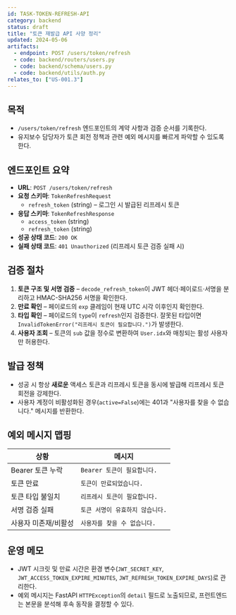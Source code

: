 ```yaml
---
id: TASK-TOKEN-REFRESH-API
category: backend
status: draft
title: "토큰 재발급 API 사양 정리"
updated: 2024-05-06
artifacts:
  - endpoint: POST /users/token/refresh
  - code: backend/routers/users.py
  - code: backend/schema/users.py
  - code: backend/utils/auth.py
relates_to: ["US-001.3"]
---
```


## 목적
- `/users/token/refresh` 엔드포인트의 계약 사항과 검증 순서를 기록한다.
- 유지보수 담당자가 토큰 회전 정책과 관련 예외 메시지를 빠르게 파악할 수 있도록 한다.

## 엔드포인트 요약
- **URL**: `POST /users/token/refresh`
- **요청 스키마**: `TokenRefreshRequest`
  - `refresh_token` (string) – 로그인 시 발급된 리프레시 토큰
- **응답 스키마**: `TokenRefreshResponse`
  - `access_token` (string)
  - `refresh_token` (string)
- **성공 상태 코드**: `200 OK`
- **실패 상태 코드**: `401 Unauthorized` (리프레시 토큰 검증 실패 시)

## 검증 절차
1. **토큰 구조 및 서명 검증** – `decode_refresh_token`이 JWT 헤더·페이로드·서명을 분리하고 HMAC-SHA256 서명을 확인한다.
2. **만료 확인** – 페이로드의 `exp` 클레임이 현재 UTC 시각 이후인지 확인한다.
3. **타입 확인** – 페이로드의 `type`이 `refresh`인지 검증한다. 잘못된 타입이면 `InvalidTokenError("리프레시 토큰이 필요합니다.")`가 발생한다.
4. **사용자 조회** – 토큰의 `sub` 값을 정수로 변환하여 `User.idx`와 매칭되는 활성 사용자만 허용한다.

## 발급 정책
- 성공 시 항상 **새로운** 액세스 토큰과 리프레시 토큰을 동시에 발급해 리프레시 토큰 회전을 강제한다.
- 사용자 계정이 비활성화된 경우(`active=False`)에는 401과 "사용자를 찾을 수 없습니다." 메시지를 반환한다.

## 예외 메시지 맵핑
| 상황 | 메시지 |
| --- | --- |
| Bearer 토큰 누락 | `Bearer 토큰이 필요합니다.` |
| 토큰 만료 | `토큰이 만료되었습니다.` |
| 토큰 타입 불일치 | `리프레시 토큰이 필요합니다.` |
| 서명 검증 실패 | `토큰 서명이 유효하지 않습니다.` |
| 사용자 미존재/비활성 | `사용자를 찾을 수 없습니다.` |

## 운영 메모
- JWT 시크릿 및 만료 시간은 환경 변수(`JWT_SECRET_KEY`, `JWT_ACCESS_TOKEN_EXPIRE_MINUTES`, `JWT_REFRESH_TOKEN_EXPIRE_DAYS`)로 관리한다.
- 예외 메시지는 FastAPI `HTTPException`의 `detail` 필드로 노출되므로, 프런트엔드는 본문을 분석해 후속 동작을 결정할 수 있다.
